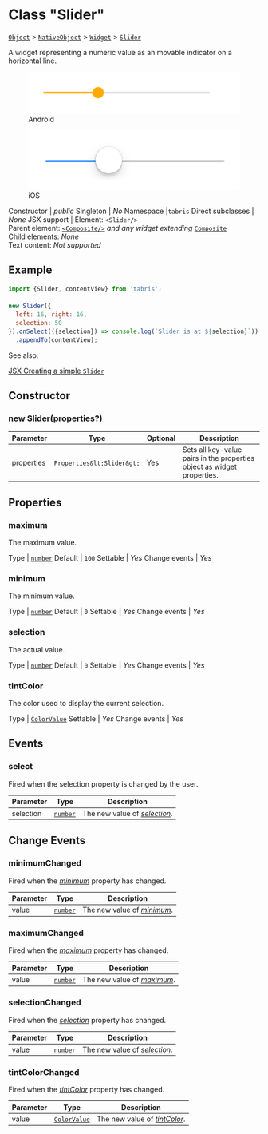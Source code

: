 ---
---
# Class "Slider"

<span style="white-space:nowrap;">[`Object`](https://developer.mozilla.org/en-US/docs/Web/JavaScript/Reference/Global_Objects/Object)</span> > <span style="white-space:nowrap;">[`NativeObject`](NativeObject.md)</span> > <span style="white-space:nowrap;">[`Widget`](Widget.md)</span> > <span style="white-space:nowrap;">[`Slider`](Slider.md)</span>

A widget representing a numeric value as an movable indicator on a horizontal line.


<div class="tabris-image"><figure><div><img srcset="img/android/Slider.png 2x" src="img/android/Slider.png" alt="Slider on Android"/></div><figcaption>Android</figcaption></figure><figure><div><img srcset="img/ios/Slider.png 2x" src="img/ios/Slider.png" alt="Slider on iOS"/></div><figcaption>iOS</figcaption></figure></div>

Constructor | *public*
Singleton | *No*
Namespace |`tabris`
Direct subclasses | *None*
JSX support | Element: `<Slider/>`<br/>Parent element: [`<Composite/>`](Composite.md) *and any widget extending* <span style="white-space:nowrap;">[`Composite`](Composite.md)</span><br/>Child elements: *None*<br/>Text content: *Not supported*<br/>

## Example
```js
import {Slider, contentView} from 'tabris';

new Slider({
  left: 16, right: 16,
  selection: 50
}).onSelect(({selection}) => console.log(`Slider is at ${selection}`))
  .appendTo(contentView);
```

See also:
  
[<span class='language jsx'>JSX</span> Creating a simple `Slider`](https://playground.tabris.com/?gitref=v3.1.0&snippet=slider.jsx)

## Constructor

### new Slider(properties?)

Parameter|Type|Optional|Description
-|-|-|-
properties | <span style="white-space:nowrap;">`Properties&lt;Slider&gt;`</span> | Yes | Sets all key-value pairs in the properties object as widget properties.

## Properties

### maximum


The maximum value.

Type | <span style="white-space:nowrap;">[`number`](https://developer.mozilla.org/en-US/docs/Web/JavaScript/Data_structures#Number_type)</span>
Default | `100`
Settable | *Yes*
Change events | *Yes*




### minimum


The minimum value.

Type | <span style="white-space:nowrap;">[`number`](https://developer.mozilla.org/en-US/docs/Web/JavaScript/Data_structures#Number_type)</span>
Default | `0`
Settable | *Yes*
Change events | *Yes*




### selection


The actual value.

Type | <span style="white-space:nowrap;">[`number`](https://developer.mozilla.org/en-US/docs/Web/JavaScript/Data_structures#Number_type)</span>
Default | `0`
Settable | *Yes*
Change events | *Yes*




### tintColor


The color used to display the current selection.

Type | <span style="white-space:nowrap;">[`ColorValue`](../types.md#colorvalue)</span>
Settable | *Yes*
Change events | *Yes*





## Events

### select

Fired when the selection property is changed by the user.

Parameter|Type|Description
-|-|-
selection | <span style="white-space:nowrap;">[`number`](https://developer.mozilla.org/en-US/docs/Web/JavaScript/Data_structures#Number_type)</span> | The new value of *[selection](#selection)*.

## Change Events

### minimumChanged

Fired when the [*minimum*](#minimum) property has changed.

Parameter|Type|Description
-|-|-
value | <span style="white-space:nowrap;">[`number`](https://developer.mozilla.org/en-US/docs/Web/JavaScript/Data_structures#Number_type)</span> | The new value of [*minimum*](#minimum).

### maximumChanged

Fired when the [*maximum*](#maximum) property has changed.

Parameter|Type|Description
-|-|-
value | <span style="white-space:nowrap;">[`number`](https://developer.mozilla.org/en-US/docs/Web/JavaScript/Data_structures#Number_type)</span> | The new value of [*maximum*](#maximum).

### selectionChanged

Fired when the [*selection*](#selection) property has changed.

Parameter|Type|Description
-|-|-
value | <span style="white-space:nowrap;">[`number`](https://developer.mozilla.org/en-US/docs/Web/JavaScript/Data_structures#Number_type)</span> | The new value of [*selection*](#selection).

### tintColorChanged

Fired when the [*tintColor*](#tintcolor) property has changed.

Parameter|Type|Description
-|-|-
value | <span style="white-space:nowrap;">[`ColorValue`](../types.md#colorvalue)</span> | The new value of [*tintColor*](#tintcolor).


